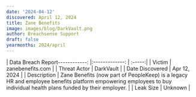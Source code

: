 ```yaml
---
date: '2024-04-12'
discovered: April 12, 2024
title: Zane Benefits
image: images/blog/DarkVault.png
author: Breachsense Support
draft: false
yearmonths: 2024/april
---
```


| Data Breach Report------------:     |:-------------:    | :-----:|
| Victim      | zanebenefits.com      | 
| Threat Actor      | DarkVault      | 
| Date Discovered      | Apr 12, 2024      | 
| Description      | Zane Benefits (now part of PeopleKeep) is a legacy HR and employee benefits platform empowering employees to buy individual health plans funded by their employer.      | 
| Leak Size      | Unknown      | 

